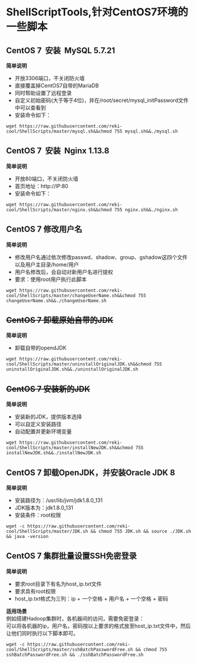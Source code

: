 # ShellScriptTools,针对CentOS7环境的一些脚本

## CentOS 7  安装  MySQL 5.7.21
**简单说明**
- 开放3306端口，不关闭防火墙
- 直接覆盖掉CentOS7自带的MariaDB
- 同时帮助设置了远程登录
- 自定义初始密码(大于等于4位)，并在/root/secret/mysql_initPassword文件中可以查看到
- 安装命令如下：
```
wget https://raw.githubusercontent.com/reki-cool/ShellScripts/master/mysql.sh&&chmod 755 mysql.sh&&./mysql.sh
```

## CentOS 7  安装  Nginx 1.13.8
**简单说明**
- 开放80端口，不关闭防火墙
- 首页地址：http://IP:80
- 安装命令如下：
```
wget https://raw.githubusercontent.com/reki-cool/ShellScripts/master/nginx.sh&&chmod 755 nginx.sh&&./nginx.sh
```

## CentOS 7  修改用户名
**简单说明**
- 修改用户名通过依次修改passwd、shadow、group、gshadow这四个文件以及用户主目录/home/用户
- 用户名修改后，会自动对新用户名进行提权
- 要求：使用root用户执行此脚本
```
wget https://raw.githubusercontent.com/reki-cool/ShellScripts/master/changeUserName.sh&&chmod 755 changeUserName.sh&&./changeUserName.sh
```

## ~~CentOS 7  卸载原始自带的JDK~~
**简单说明**
- 卸载自带的opendJDK
```
wget https://raw.githubusercontent.com/reki-cool/ShellScripts/master/uninstallOriginalJDK.sh&&chmod 755 uninstallOriginalJDK.sh&&./uninstallOriginalJDK.sh
```

## ~~CentOS 7  安装新的JDK~~
**简单说明**
- 安装新的JDK，提供版本选择
- 可以自定义安装路径
- 自动配置并更新环境变量
```
wget https://raw.githubusercontent.com/reki-cool/ShellScripts/master/installNewJDK.sh&&chmod 755 installNewJDK.sh&&./installNewJDK.sh
```  

## CentOS 7 卸载OpenJDK，并安装Oracle JDK 8 
**简单说明**  
- 安装路径为：/usr/lib/jvm/jdk1.8.0_131  
- JDK版本为：jdk1.8.0_131  
- 安装条件：root权限

```
wget -c https://raw.githubusercontent.com/reki-cool/ShellScripts/master/JDK.sh && chmod 755 JDK.sh && source ./JDK.sh && java -version
```


## CentOS 7 集群批量设置SSH免密登录
**简单说明**
- 要求root目录下有名为host_ip.txt文件
- 要求具有root权限
- host_ip.txt格式为三列：ip + 一个空格 + 用户名 + 一个空格 + 密码  

**适用场景**  
例如搭建Hadoop集群时，各机器间的访问，需要免密登录：  
可以将各机器的ip，用户名，密码按以上要求的格式放至host_ip.txt文件中，然后让他们同时执行以下脚本即可。  
```
wget -c https://raw.githubusercontent.com/reki-cool/ShellScripts/master/sshBatchPasswordFree.sh && chmod 755 sshBatchPasswordFree.sh && ./sshBatchPasswordFree.sh
```

